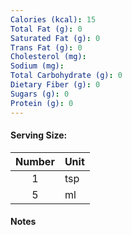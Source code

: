 ```yaml
---
Calories (kcal): 15
Total Fat (g): 0
Saturated Fat (g): 0
Trans Fat (g): 0
Cholesterol (mg): 
Sodium (mg): 
Total Carbohydrate (g): 0
Dietary Fiber (g): 0
Sugars (g): 0
Protein (g): 0
---
```

#### Serving Size:

| Number | Unit |
| :----: | :--- |
|   1    | tsp  |
|   5    | ml   |
#### Notes